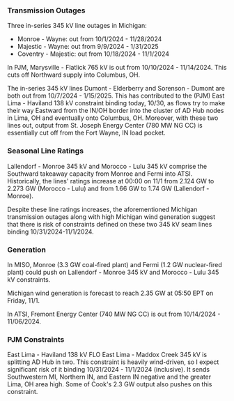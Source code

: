 ### Transmission Outages
Three in-series 345 kV line outages in Michigan:
- Monroe - Wayne: out from 10/1/2024 - 11/28/2024
- Majestic - Wayne: out from 9/9/2024 - 1/31/2025
- Coventry - Majestic: out from 10/18/2024 - 11/1/2024

In PJM, Marysville - Flatlick 765 kV is out from 10/10/2024 - 11/14/2024. This cuts off Northward supply into Columbus, OH.

The in-series 345 kV lines Dumont - Elderberry and Sorenson - Dumont are both out from 10/7/2024 - 1/15/2025. This has contributed to the (PJM) East Lima - Haviland 138 kV constraint binding today, 10/30, as flows try to make their way Eastward from the IN/OH border into the cluster of AD Hub nodes in Lima, OH and eventually onto Columbus, OH. Moreover, with these two lines out, output from St. Joseph Energy Center (780 MW NG CC) is essentially cut off from the Fort Wayne, IN load pocket.

### Seasonal Line Ratings
Lallendorf - Monroe 345 kV and Morocco - Lulu 345 kV comprise the Southward takeaway capacity from Monroe and Fermi into ATSI. Historically, the lines' ratings increase at 00:00 on 11/1 from 2.124 GW to 2.273 GW (Morocco - Lulu) and from 1.66 GW to 1.74 GW (Lallendorf - Monroe).

Despite these line ratings increases, the aforementioned Michigan transmission outages along with high Michigan wind generation suggest that there is risk of constraints defined on these two 345 kV seam lines binding 10/31/2024-11/1/2024.

### Generation
In MISO, Monroe (3.3 GW coal-fired plant) and Fermi (1.2 GW nuclear-fired plant) could push on Lallendorf - Monroe 345 kV and Morocco - Lulu 345 kV constraints.

Michigan wind generation is forecast to reach 2.35 GW at 05:50 EPT on Friday, 11/1.

In ATSI, Fremont Energy Center (740 MW NG CC) is out from 10/14/2024 - 11/06/2024.

### PJM Constraints
East Lima - Haviland 138 kV FLO East Lima - Maddox Creek 345 kV is splitting AD Hub in two. This constraint is heavily wind-driven, so I expect significant risk of it binding 10/31/2024 - 11/1/2024 (inclusive). It sends Southwestern MI, Northern IN, and Eastern IN negative and the greater Lima, OH area high. Some of Cook's 2.3 GW output also pushes on this constraint.
